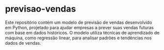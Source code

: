 # previsao-vendas
Este repositório contém um modelo de previsão de vendas desenvolvido em Python, projetado para ajudar empresas a prever suas vendas futuras com base em dados históricos. O modelo utiliza técnicas de aprendizado de máquina, como regressão linear, para analisar padrões e tendências nos dados de vendas.
